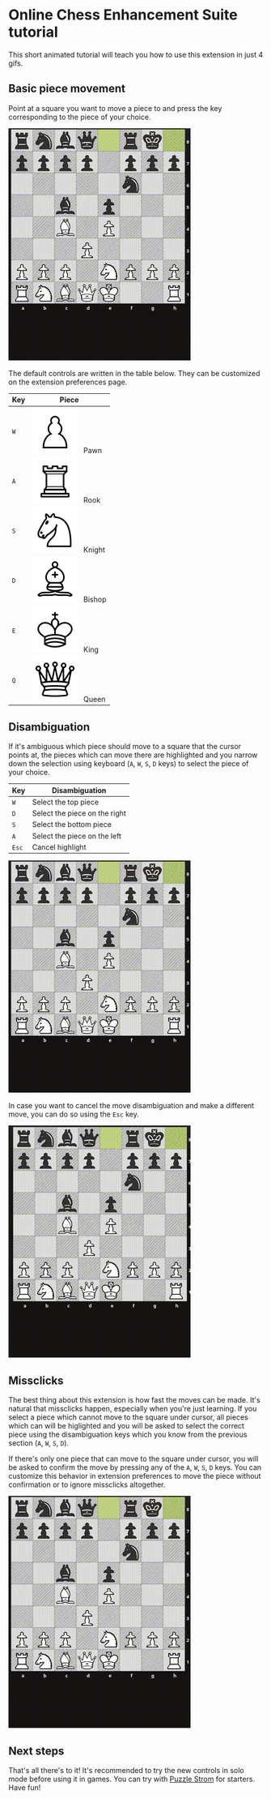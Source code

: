 # Online Chess Enhancement Suite tutorial

This short animated tutorial will teach you how to use this extension in just 4 gifs.

## Basic piece movement

Point at a square you want to move a piece to and press the key corresponding to the piece of your choice.

![Basic piece movement](../docs/basics.gif)

The default controls are written in the table below. They can be customized on the extension preferences page.

Key | Piece
--- | ----------
`W` | ![Pawn](../src/vendor/cburnett/white-pawn.svg) &nbsp; Pawn
`A` | ![Rook](../src/vendor/cburnett/white-rook.svg) &nbsp; Rook
`S` | ![Knight](../src/vendor/cburnett/white-knight.svg) &nbsp; Knight
`D` | ![Bishop](../src/vendor/cburnett/white-bishop.svg) &nbsp; Bishop
`E` | ![King](../src/vendor/cburnett/white-king.svg) &nbsp; King
`Q` | ![Queen](../src/vendor/cburnett/white-queen.svg) &nbsp; Queen

## Disambiguation

If it's ambiguous which piece should move to a square that the cursor points at, the pieces which can move there are highlighted
and you narrow down the selection using keyboard (`A`, `W`, `S`, `D` keys) to select the piece of your choice.

Key | Disambiguation
----|----
`W` | Select the top piece
`D` | Select the piece on the right
`S` | Select the bottom piece
`A` | Select the piece on the left
`Esc` | Cancel highlight

![Demo of move disambiguation](../docs/disambiguation.gif)

In case you want to cancel the move disambiguation and make a different move, you can do so using the `Esc` key.

![How to cancel move disambiguation](../docs/cancel.gif)

## Missclicks

The best thing about this extension is how fast the moves can be made.
It's natural that missclicks happen, especially when you're just learning.
If you select a piece which cannot move to the square under cursor, all pieces which can will be higlighted and you will
be asked to select the correct piece using the disambiguation keys which you know from the previous section (`A`, `W`, `S`, `D`).

If there's only one piece that can move to the square under cursor, you will be asked to confirm the move by pressing any of the `A`, `W`, `S`, `D` keys.
You can customize this behavior in extension preferences to move the piece without confirmation or to ignore missclicks altogether.


![How missclicks are handled](../docs/missclick.gif)

## Next steps

That's all there's to it!
It's recommended to try the new controls in solo mode before using it in games.
You can try with [Puzzle Strom](https://lichess.org/storm) for starters.
Have fun!
